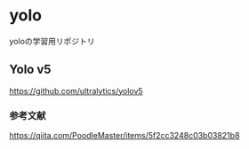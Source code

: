 # yolo
yoloの学習用リポジトリ

## Yolo v5
https://github.com/ultralytics/yolov5
### 参考文献
https://qiita.com/PoodleMaster/items/5f2cc3248c03b03821b8
